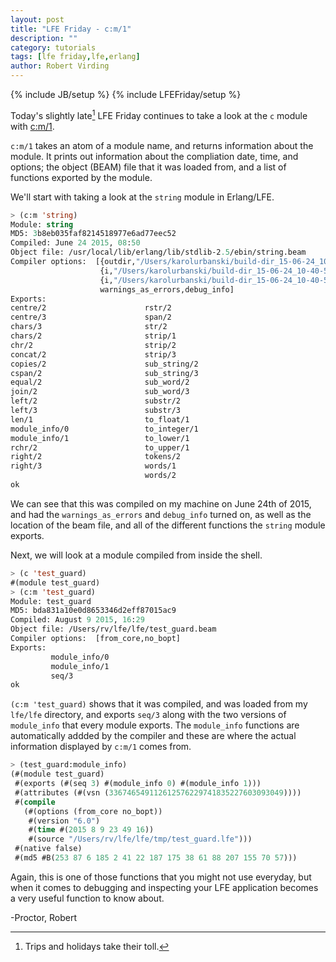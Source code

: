 ```yaml
---
layout: post
title: "LFE Friday - c:m/1"
description: ""
category: tutorials
tags: [lfe friday,lfe,erlang]
author: Robert Virding
---
```

{% include JB/setup %}
{% include LFEFriday/setup %}

Today's slightly late[^1] LFE Friday continues to take a look at the ``c`` module with [c:m/1](http://erlang.org/doc/man/c.html#m-1).

``c:m/1`` takes an atom of a module name, and returns information about the module.  It prints out information about the compliation date, time, and options; the object (BEAM) file that it was loaded from, and a list of functions exported by the module.

We'll start with taking a look at the ``string`` module in Erlang/LFE.

```lisp
> (c:m 'string)
Module: string
MD5: 3b8eb035faf8214518977e6ad77eec52
Compiled: June 24 2015, 08:50
Object file: /usr/local/lib/erlang/lib/stdlib-2.5/ebin/string.beam
Compiler options:  [{outdir,"/Users/karolurbanski/build-dir_15-06-24_10-40-57/otp-support/lib/stdlib/src/../ebin"},
                    {i,"/Users/karolurbanski/build-dir_15-06-24_10-40-57/otp-support/lib/stdlib/src/../include"},
                    {i,"/Users/karolurbanski/build-dir_15-06-24_10-40-57/otp-support/lib/stdlib/src/../../kernel/include"},
                    warnings_as_errors,debug_info]
Exports: 
centre/2                      rstr/2
centre/3                      span/2
chars/3                       str/2
chars/2                       strip/1
chr/2                         strip/2
concat/2                      strip/3
copies/2                      sub_string/2
cspan/2                       sub_string/3
equal/2                       sub_word/2
join/2                        sub_word/3
left/2                        substr/2
left/3                        substr/3
len/1                         to_float/1
module_info/0                 to_integer/1
module_info/1                 to_lower/1
rchr/2                        to_upper/1
right/2                       tokens/2
right/3                       words/1
                              words/2
ok
```

We can see that this was compiled on my machine on June 24th of 2015, and had the `warnings_as_errors` and `debug_info` turned on, as well as the location of the beam file, and all of the different functions the ``string`` module exports.

Next, we will look at a module compiled from inside the shell.

```lisp
> (c 'test_guard)
#(module test_guard)
> (c:m 'test_guard)
Module: test_guard
MD5: bda831a10e0d8653346d2eff87015ac9
Compiled: August 9 2015, 16:29
Object file: /Users/rv/lfe/lfe/test_guard.beam
Compiler options:  [from_core,no_bopt]
Exports: 
         module_info/0
         module_info/1
         seq/3
ok
```

``(c:m 'test_guard)`` shows that it was compiled, and was loaded from my ``lfe/lfe`` directory, and exports ``seq/3`` along with the two versions of ``module_info`` that every module exports. The ``module_info`` functions are automatically addded by the compiler and these are where the actual information displayed by ``c:m/1`` comes from.

```lisp
> (test_guard:module_info)
(#(module test_guard)
 #(exports (#(seq 3) #(module_info 0) #(module_info 1)))
 #(attributes (#(vsn (336746549112612576229741835227603093049))))
 #(compile
   (#(options (from_core no_bopt))
    #(version "6.0")
    #(time #(2015 8 9 23 49 16))
    #(source "/Users/rv/lfe/lfe/tmp/test_guard.lfe")))
 #(native false)
 #(md5 #B(253 87 6 185 2 41 22 187 175 38 61 88 207 155 70 57)))
```

Again, this is one of those functions that you might not use everyday, but when it comes to debugging and inspecting your LFE application becomes a very useful function to know about.

-Proctor, Robert

[^1]: Trips and holidays take their toll.
